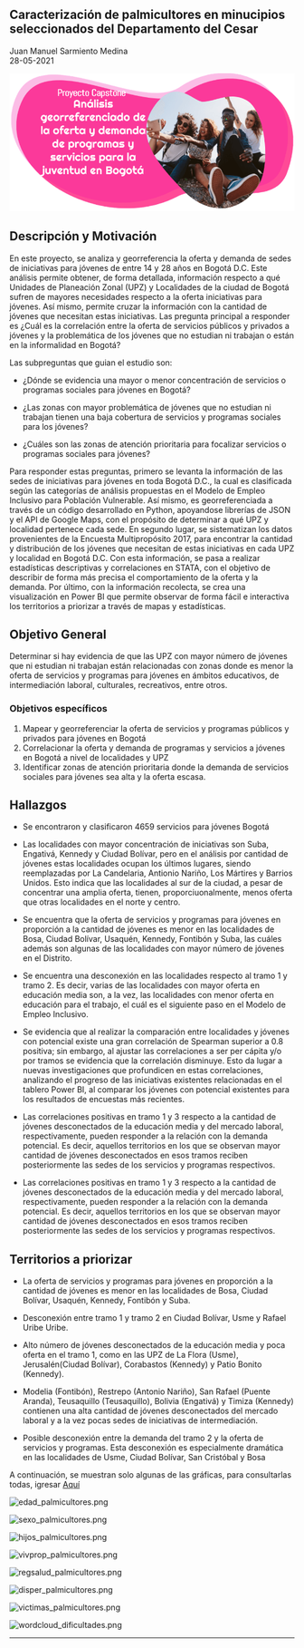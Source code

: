 ## Caracterización de palmicultores en minucipios seleccionados del Departamento del Cesar

Juan Manuel Sarmiento Medina <br>
28-05-2021

![Capstone.png](https://github.com/juanmsarmiento/CapstoneMEPP_2021/blob/main/images/Capstone.png)

## Descripción y Motivación


En este proyecto, se analiza y georreferencia la oferta y demanda de sedes de iniciativas para jóvenes de
entre 14 y 28 años en Bogotá D.C. Este análisis permite obtener, de forma detallada, información respecto
a qué Unidades de Planeación Zonal (UPZ) y Localidades de la ciudad de Bogotá sufren de mayores
necesidades respecto a la oferta iniciativas para jóvenes. Así mismo, permite cruzar la información con la
cantidad de jóvenes que necesitan estas iniciativas. Las pregunta principal a responder es ¿Cuál es la correlación entre la oferta de servicios públicos y privados a jóvenes y la problemática de los jóvenes que no estudian ni trabajan o están en la informalidad en Bogotá?

Las subpreguntas que guian el estudio son: 

- ¿Dónde se evidencia una mayor o menor concentración de servicios o programas sociales para jóvenes en Bogotá?

- ¿Las zonas con mayor problemática de jóvenes que no estudian ni trabajan tienen una baja cobertura de servicios y programas sociales para los jóvenes?

- ¿Cuáles son las zonas de atención prioritaria para focalizar servicios o programas sociales para jóvenes?

Para responder estas preguntas, primero se levanta la información de las sedes de iniciativas para jóvenes en toda Bogotá D.C., la cual es clasificada según las categorías de análisis propuestas en el Modelo de Empleo Inclusivo para Población Vulnerable. Así mismo, es georreferenciada a través de un código desarrollado en Python, apoyandose librerías de JSON y el API de Google Maps, con el propósito de determinar a qué UPZ y localidad pertenece cada sede. En segundo lugar, se sistematizan los datos provenientes de la Encuesta Multipropósito 2017, para encontrar la cantidad y distribución de los jóvenes que necesitan de estas iniciativas en cada UPZ y localidad en Bogotá D.C. Con esta información, se pasa a realizar estadísticas descriptivas y correlaciones en STATA, con el objetivo de describir de forma más precisa el comportamiento de la oferta y la demanda. Por último, con la información recolecta, se crea una visualización en Power BI que permite observar de forma fácil e interactiva los territorios a priorizar a través de mapas y estadísticas.

## Objetivo General

Determinar si hay evidencia de que las UPZ con mayor número de jóvenes que ni estudian ni trabajan están relacionadas con zonas donde es menor la oferta de servicios y programas para jóvenes en ámbitos educativos, de intermediación laboral, culturales, recreativos, entre otros.

### Objetivos específicos

1. Mapear y georreferenciar la oferta de servicios y programas públicos y privados para jóvenes en Bogotá 
2. Correlacionar la oferta y demanda de programas y servicios a jóvenes en Bogotá a nivel de localidades y UPZ
3. Identificar zonas de atención prioritaria donde la demanda de servicios sociales para jóvenes sea alta y la oferta escasa.



## Hallazgos 

- Se encontraron y clasificaron 4659 servicios para jóvenes Bogotá

- Las localidades con mayor concentración de iniciativas son Suba, Engativá, Kennedy y Ciudad Bolívar, pero en el análisis por cantidad de jóvenes estas localidades ocupan los últimos lugares, siendo reemplazadas por La Candelaria, Antionio Nariño, Los Mártires y Barrios Unidos. Esto indica que las localidades al sur de la ciudad, a pesar de concentrar una amplia oferta, tienen, proporciuonalmente, menos oferta que otras localidades en el norte y centro.

- Se encuentra que la oferta de servicios y programas para jóvenes en proporción a la cantidad de jóvenes es menor en las localidades de Bosa, Ciudad Bolívar, Usaquén, Kennedy, Fontibón y Suba, las cuáles además son algunas de las localidades con mayor número de jóvenes en el Distrito.

- Se encuentra una desconexión en las localidades respecto al tramo 1 y tramo 2. Es decir, varias de las localidades con mayor oferta en educación media son, a la vez, las localidades con menor oferta en educación para el trabajo, el cuál es el siguiente paso en el Modelo de Empleo Inclusivo.

- Se evidencia que al realizar la comparación entre localidades y jóvenes con potencial existe una gran correlación de Spearman superior a 0.8 positiva; sin embargo, al ajustar las correlaciones a ser per cápita y/o por tramos se evidencia que la correlación disminuye. Esto da lugar a nuevas investigaciones que profundicen en estas correlaciones, analizando el progreso de las iniciativas existentes relacionadas en el tablero Power BI, al comparar los jóvenes con potencial existentes para los resultados de encuestas más recientes. 

- Las correlaciones positivas en tramo 1 y 3 respecto a la cantidad de jóvenes desconectados de la educación media y del mercado laboral, respectivamente, pueden responder a la relación con la demanda potencial. Es decir, aquellos territorios en los que se observan mayor cantidad de jóvenes desconectados en esos tramos reciben posteriormente las sedes de los servicios y programas respectivos.

- Las correlaciones positivas en tramo 1 y 3 respecto a la cantidad de jóvenes desconectados de la educación media y del mercado laboral, respectivamente, pueden responder a la relación con la demanda potencial. Es decir, aquellos territorios en los que se observan mayor cantidad de jóvenes desconectados en esos tramos reciben posteriormente las sedes de los servicios y programas respectivos.

## Territorios a priorizar

- La oferta de servicios y programas para jóvenes en proporción a la cantidad de jóvenes es menor en las localidades de Bosa, Ciudad Bolívar, Usaquén, Kennedy, Fontibón y Suba.

- Desconexión entre tramo 1 y tramo 2 en Ciudad Bolívar, Usme y Rafael Uribe Uribe.

- Alto número de jóvenes desconectados de la educación media y poca oferta en el tramo 1, como en las UPZ de La Flora (Usme), Jerusalén(Ciudad Bolívar), Corabastos (Kennedy) y Patio Bonito (Kennedy).

- Modelia (Fontibón), Restrepo (Antonio Nariño), San Rafael (Puente Aranda), Teusaquillo (Teusaquillo), Bolivia (Engativá) y Timiza (Kennedy) contienen una alta cantidad de jóvenes desconectados del mercado laboral y a la vez pocas sedes de iniciativas de intermediación.

- Posible desconexión entre la demanda del tramo 2 y la oferta de servicios y programas. Esta desconexión es especialmente dramática en las localidades de Usme, Ciudad Bolívar, San Cristóbal y Bosa

A continuación, se muestran solo algunas de las gráficas, para consultarlas todas, igresar [Aquí](./images)


![edad_palmicultores.png](https://github.com/juanmsarmiento/MCPP_juan.sarmiento/blob/master/Proyecto%20final/images/edad_palmicultores.png)

![sexo_palmicultores.png](https://github.com/juanmsarmiento/MCPP_juan.sarmiento/blob/master/Proyecto%20final/images/sexo_palmicultores.png)

![hijos_palmicultores.png](https://github.com/juanmsarmiento/MCPP_juan.sarmiento/blob/master/Proyecto%20final/images/hijos_palmicultores.png)

![vivprop_palmicultores.png](https://github.com/juanmsarmiento/MCPP_juan.sarmiento/blob/master/Proyecto%20final/images/vivprop_palmicultores.png)

![regsalud_palmicultores.png](https://github.com/juanmsarmiento/MCPP_juan.sarmiento/blob/master/Proyecto%20final/images/regsalud_palmicultores.png)

![disper_palmicultores.png](https://github.com/juanmsarmiento/MCPP_juan.sarmiento/blob/master/Proyecto%20final/images/disper_palmicultores.png)

![victimas_palmicultores.png](https://github.com/juanmsarmiento/MCPP_juan.sarmiento/blob/master/Proyecto%20final/images/victimas_palmicultores.png)

![wordcloud_dificultades.png](https://github.com/juanmsarmiento/MCPP_juan.sarmiento/blob/master/Proyecto%20final/images/wordcloud_dificultades.png)

-------
